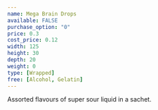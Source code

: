 ```yaml
---
name: Mega Brain Drops
available: FALSE
purchase_option: "0"
price: 0.3
cost_price: 0.12
width: 125
height: 30
depth: 20
weight: 0
type: [Wrapped]
free: [Alcohol, Gelatin]
---
```

Assorted flavours of super sour liquid in a sachet.